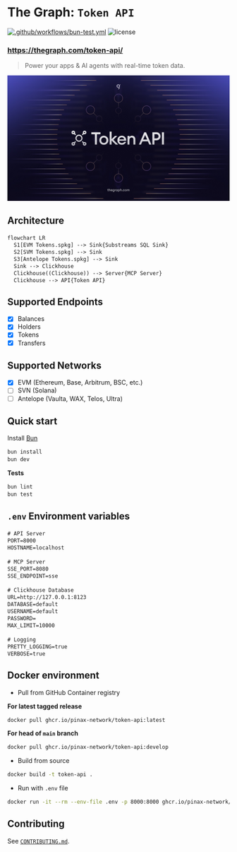# The Graph: `Token API`

[![.github/workflows/bun-test.yml](https://github.com/pinax-network/token-api/actions/workflows/bun-test.yml/badge.svg)](https://github.com/pinax-network/token-api/actions/workflows/bun-test.yml)
![license](https://img.shields.io/github/license/pinax-network/token-api)

### https://thegraph.com/token-api/

> Power your apps & AI agents with real-time token data.

![banner](banner.jpg)

## Architecture

```mermaid
flowchart LR
  S1[EVM Tokens.spkg] --> Sink{Substreams SQL Sink}
  S2[SVM Tokens.spkg] --> Sink
  S3[Antelope Tokens.spkg] --> Sink
  Sink --> Clickhouse
  Clickhouse((Clickhouse)) --> Server{MCP Server}
  Clickhouse --> API{Token API}
```

## Supported Endpoints

- [x] Balances
- [x] Holders
- [x] Tokens
- [x] Transfers

## Supported Networks

- [x] EVM (Ethereum, Base, Arbitrum, BSC, etc.)
- [ ] SVN (Solana)
- [ ] Antelope (Vaulta, WAX, Telos, Ultra)

## Quick start

Install [Bun](https://bun.sh/)

```bash
bun install
bun dev
```

**Tests**

```bash
bun lint
bun test
```

## `.env` Environment variables

```env
# API Server
PORT=8000
HOSTNAME=localhost

# MCP Server
SSE_PORT=8080
SSE_ENDPOINT=sse

# Clickhouse Database
URL=http://127.0.0.1:8123
DATABASE=default
USERNAME=default
PASSWORD=
MAX_LIMIT=10000

# Logging
PRETTY_LOGGING=true
VERBOSE=true
```

## Docker environment

- Pull from GitHub Container registry

**For latest tagged release**

```bash
docker pull ghcr.io/pinax-network/token-api:latest
```

**For head of `main` branch**

```bash
docker pull ghcr.io/pinax-network/token-api:develop
```

- Build from source

```bash
docker build -t token-api .
```

- Run with `.env` file

```bash
docker run -it --rm --env-file .env -p 8000:8000 ghcr.io/pinax-network/token-api:develop
```

## Contributing

See [`CONTRIBUTING.md`](CONTRIBUTING.md).

